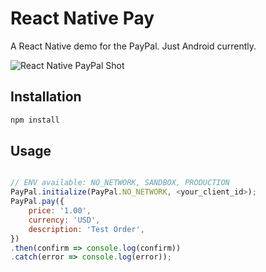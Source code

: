 # React Native Pay

A React Native demo for the PayPal. Just Android currently. 

![React Native PayPal Shot](https://raw.githubusercontent.com/aarhub/aarhub.github.io/master/static/imgs/react-native-pay/paypal-demo.png)   

## Installation
```js
npm install
```

## Usage
```js

// ENV available: NO_NETWORK, SANDBOX, PRODUCTION
PayPal.initialize(PayPal.NO_NETWORK, <your_client_id>);
PayPal.pay({
    price: '1.00',
    currency: 'USD',
    description: 'Test Order',
})
.then(confirm => console.log(confirm))
.catch(error => console.log(error));
```

